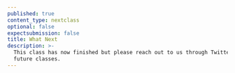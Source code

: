 ```yaml
---
published: true
content_type: nextclass
optional: false
expectsubmission: false
title: What Next
description: >-
  This class has now finished but please reach out to us through Twitter for
  future classes.
---
```

